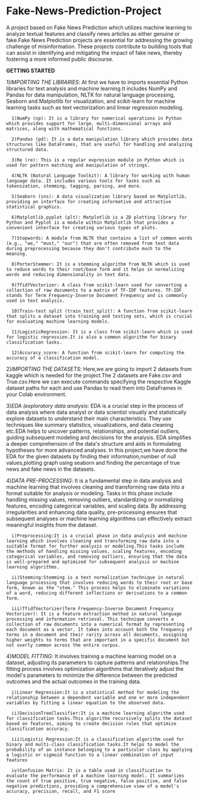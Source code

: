 # Fake-News-Prediction-Project
A project based on  Fake News Prediction which utilizes machine learning to analyze textual features and classify news articles as either genuine or fake.Fake News Prediction projects are essential for addressing the growing challenge of misinformation. These projects contribute to building tools that can assist in identifying and mitigating the impact of fake news, thereby fostering a more informed public discourse.

**GETTING STARTED**

1)*IMPORTING THE LIBRARIES*:
At first we have to imports essential Python libraries for text analysis and machine learning.It includes NumPy and Pandas for data manipulation, NLTK for natural language processing, Seaborn and Matplotlib for visualization, and scikit-learn for machine learning tasks such as text vectorization and linear regression modeling.

      1)NumPy (np): It is a library for numerical operations in Python which provides support for large, multi-dimensional arrays and matrices, along with mathematical functions.

      2)Pandas (pd): It is a data manipulation library which provides data structures like DataFrames, that are useful for handling and analyzing structured data.

      3)Re (re): This is a regular expression module in Python which is used for pattern matching and manipulation of strings.

      4)NLTK (Natural Language Toolkit): A library for working with human language data. It includes various tools for tasks such as tokenization, stemming, tagging, parsing, and more.

      5)Seaborn (sns): A data visualization library based on Matplotlib, providing an interface for creating informative and attractive statistical graphics.

      6)Matplotlib.pyplot (plt): Matplotlib is a 2D plotting library for Python and Pyplot is a module within Matplotlib that provides a convenient interface for creating various types of plots.

      7)Stopwords: A module from NLTK that contains a list of common words (e.g., "we," "must," "our") that are often removed from text data during preprocessing because they don't contribute much to the meaning.

      8)PorterStemmer: It is a stemming algorithm from NLTK which is used to reduce words to their root/base form and it helps in normalizing words and reducing dimensionality in text data.

      9)TfidfVectorizer: A class from scikit-learn used for converting a collection of raw documents to a matrix of TF-IDF features. TF-IDF stands for Term Frequency-Inverse Document Frequency and is commonly used in text analysis.

      10)Train-test split (train_test_split): A function from scikit-learn that splits a dataset into training and testing sets, which is crucial for evaluating machine learning models.

      11)LogisticRegression: It is a class from scikit-learn which is used for logistic regression.It is also a common algorithm for binary classification tasks.

      12)Accuracy_score: A function from scikit-learn for computing the accuracy of a classification model.


2)*IMPORTING THE DATASETS*:
Here,we are going to import 2 datasets from kaggle which is needed for the project.The 2 datasets are Fake.csv and True.csv.Here we can execute commands specifying the respective Kaggle dataset paths for each and use Pandas to read them into DataFrames in your Colab environment.


3)*EDA (exploratory data analysis*:
EDA is a crucial step in the process of data analysis where data analyst or data scientist visually and statistically explore datasets to understand their main characteristics. They use techniques like summary statistics, visualizations, and data cleaning etc.EDA helps to uncover patterns, relationships, and potential outliers, guiding subsequent modeling and decisions for the analysis. EDA simplifies a deeper comprehension of the data's structure and aids in formulating hypotheses for more advanced analyses.
In this project,we have done the EDA for the given datasets by finding their information,number of null values,plotting graph using seaborn and finding the percentage of true news and fake news in the datasets.


4)*DATA PRE-PROCESSING*:
It is a fundamental step in data analysis and machine learning that involves cleaning and transforming raw data into a format suitable for analysis or modeling. Tasks in this phase include handling missing values, removing outliers, standardizing or normalizing features, encoding categorical variables, and scaling data. By addressing irregularities and enhancing data quality, pre-processing ensures that subsequent analyses or machine learning algorithms can effectively extract meaningful insights from the dataset.

      i)Preprocessing:It is a crucial phase in data analysis and machine learning which involves cleaning and transforming raw data into a suitable format for further analysis or modeling.This tasks include the methods of handling missing values, scaling features, encoding categorical variables, and removing outliers, ensuring that the data is well-prepared and optimized for subsequent analysis or machine learning algorithms.

      ii)Stemming:Stemming is a text normalization technique in natural language processing that involves reducing words to their root or base form, known as the "stem." This process helps to eliminate variations of a word, reducing different inflections or derivations to a common form.

      iii)TfidfVectorizer(Term Frequency-Inverse Document Frequency Vectorizer): It is a feature extraction method in natural language processing and information retrieval. This technique converts a collection of raw documents into a numerical format by representing each document as a vector. It takes into account both the frequency of terms in a document and their rarity across all documents, assigning higher weights to terms that are important in a specific document but not overly common across the entire corpus.


4)*MODEL FITTING*:
It involves training a machine learning model on a dataset, adjusting its parameters to capture patterns and relationships.The fitting process involves optimization algorithms that iteratively adjust the model's parameters to minimize the difference between the predicted outcomes and the actual outcomes in the training data.

      i)Linear Regression:It is a statistical method for modeling the relationship between a dependent variable and one or more independent variables by fitting a linear equation to the observed data.

      ii)DecisionTreeClassifier:It is a machine learning algorithm used for classification tasks.This algorithm recursively splits the dataset based on features, aiming to create decision rules that optimize classification accuracy.

      iii)Logistic Regression:It is a classification algorithm used for binary and multi-class classification tasks.It helps to model the probability of an instance belonging to a particular class by applying a logistic or sigmoid function to a linear combination of input features

      iv)Confusion Matrix: It is a table used in classification to evaluate the performance of a machine learning model. It summarizes the count of true positive, true negative, false positive, and false negative predictions, providing a comprehensive view of a model's accuracy, precision, recall, and F1 score

